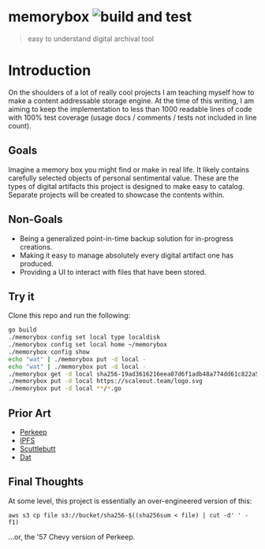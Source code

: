 # memorybox ![build and test](https://github.com/tkellen/memorybox/workflows/build%20and%20test/badge.svg?branch=master)
> easy to understand digital archival tool

# Introduction
On the shoulders of a lot of really cool projects I am teaching myself how to
make a content addressable storage engine. At the time of this writing, I am
aiming to keep the implementation to less than 1000 readable lines of code with
100% test coverage (usage docs / comments / tests not included in line count).

## Goals
Imagine a memory box you might find or make in real life. It likely contains
carefully selected objects of personal sentimental value. These are the types of
digital artifacts this project is designed to make easy to catalog. Separate
projects will be created to showcase the contents within.
 
## Non-Goals
* Being a generalized point-in-time backup solution for in-progress creations.
* Making it easy to manage absolutely every digital artifact one has produced.
* Providing a UI to interact with files that have been stored.
 
## Try it
Clone this repo and run the following:
```sh
go build
./memorybox config set local type localdisk
./memorybox config set local home ~/memorybox
./memorybox config show
echo "wat" | ./memorybox put -d local -
echo "wat" | ./memorybox put -d local -
./memorybox get -d local sha256-19ad3616216eea07d6f1adb48a774dd61c822a5ae800ef43b65766372ee4869b
./memorybox put -d local https://scaleout.team/logo.svg
./memorybox put -d local **/*.go
```

## Prior Art
* [Perkeep](https://perkeep.org/)
* [IPFS](https://ipfs.io/)
* [Scuttlebutt](https://scuttlebutt.nz/)
* [Dat](https://dat.foundation/)

## Final Thoughts
At some level, this project is essentially an over-engineered version of this:
```
aws s3 cp file s3://bucket/sha256-$((sha256sum < file) | cut -d' ' -f1)
```
...or, the '57 Chevy version of Perkeep.